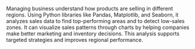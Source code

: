 Managing business understand how products are selling in different regions. Using Python libraries like Pandas, Matplotlib, and Seaborn, it analyzes sales data to find top-performing areas and to detect low-sales zones. It can visualize sales patterns through charts by helping companies make better marketing and inventory decisions. This analysis supports targeted strategies and improves regional performance.
